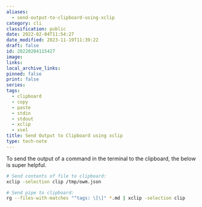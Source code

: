 ```yaml
---
aliases:
  - send-output-to-clipboard-using-xclip
category: cli
classification: public
date: 2022-02-04T11:54:27
date_modified: 2023-11-19T11:39:22
draft: false
id: 20220204115427
image: 
links: 
local_archive_links: 
pinned: false
print: false
series: 
tags:
  - clipboard
  - copy
  - paste
  - stdin
  - stdout
  - xclip
  - xsel
title: Send Output to Clipboard using xclip
type: tech-note
---
```


To send the output of a command in the terminal to the clipboard, the below is super helpful.

```sh
# Send contents of file to clipboard:
xclip -selection clip /tmp/owm.json

# Send pipe to clipboard:
rg --files-with-matches "^tags: \[\]" *.md | xclip -selection clip
```